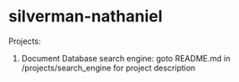 # silverman-nathaniel

Projects:
  1) Document Database search engine: goto README.md in /projects/search_engine for project description
